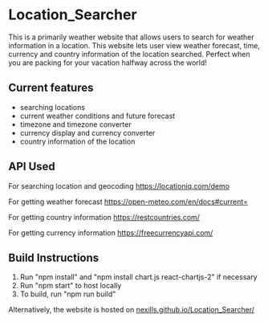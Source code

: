 # Location_Searcher
This is a primarily weather website that allows users to search for weather information in a location. This website lets user view weather forecast, time, currency and country information of the location searched. Perfect when you are packing for your vacation halfway across the world!

## Current features
- searching locations
- current weather conditions and future forecast
- timezone and timezone converter
- currency display and currency converter
- country information of the location

## API Used
For searching location and geocoding
https://locationiq.com/demo

For getting weather forecast
https://open-meteo.com/en/docs#current=

For getting country information
https://restcountries.com/

For getting currency information
https://freecurrencyapi.com/

## Build Instructions
1. Run "npm install" and "npm install chart.js react-chartjs-2" if necessary
2. Run "npm start" to host locally
3. To build, run "npm run build"

Alternatively, the website is hosted on [nexills.github.io/Location_Searcher/](nexills.github.io/Location_Searcher/)
